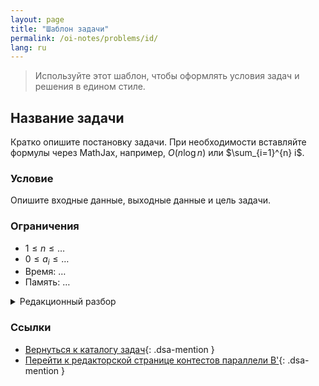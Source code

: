 ```yaml
---
layout: page
title: "Шаблон задачи"
permalink: /oi-notes/problems/id/
lang: ru
---
```


> Используйте этот шаблон, чтобы оформлять условия задач и решения в едином стиле.

## Название задачи

Кратко опишите постановку задачи. При необходимости вставляйте формулы через MathJax, например, $O(n \log n)$ или $\sum_{i=1}^{n} i$.

### Условие

Опишите входные данные, выходные данные и цель задачи.

### Ограничения

- $1 \leqslant n \leqslant \dots$
- $0 \leqslant a_i \leqslant \dots$
- Время: $\dots$
- Память: $\dots$

<details class="dsa-toggle">
<summary>Редакционный разбор</summary>

Расскажите идею решения, приведите доказательство корректности и оценку сложности. Вы можете добавлять списки, рисунки и фрагменты кода.

</details>

### Ссылки

- [Вернуться к каталогу задач](../){: .dsa-mention }
- [Перейти к редакторской странице контестов параллели B'](../bp2025/contests/){: .dsa-mention }
